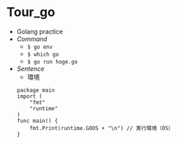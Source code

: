 # Tour_go
- Golang practice
- _Command_
  - `$ go env`
  - `$ which go` 
  - `$ go run hoge.go`
- _Sentence_
  - 環境
  ```
  package main
  import (
      "fmt"
      "runtime"
  )
  func main() { 
      fmt.Print(runtime.GOOS + "\n") // 実行環境（OS）
  }
  ```
